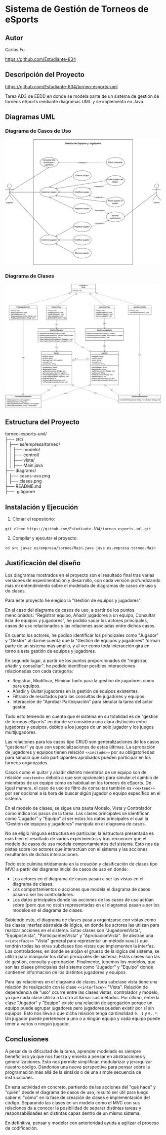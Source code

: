 # Sistema de Gestión de Torneos de eSports

## Autor

Carlos Fu  

https://github.com/Estudiante-834  


## Descripción del Proyecto

https://github.com/Estudiante-834/torneo-esports-uml  

Tarea AD3 de EEDD en donde se modela parte de un sistema de gestión de torneos eSports mediante diagramas UML y se implementa en Java.  


## Diagramas UML  

### Diagrama de Casos de Uso  

![Diagrama de casos de uso](diagrams/casos-uso.png)  

### Diagrama de Clases  
![Diagrama de clases](diagrams/clases.png)  


## Estructura del Proyecto

torneo-esports-uml/  
├── src/  
│ ├── es/empresa/torneo/  
│ │ ├── modelo/  
│ │ ├── control/  
│ │ ├── vista/  
│ │ ├── Main.java  
├── diagrams/  
│ ├── casos-uso.png  
│ ├── clases.png  
├── README.md  
├── .gitignore  


## Instalación y Ejecución

1. Clonar el repositorio:  

`git clone https://github.com/Estudiante-834/torneo-esports-uml.git`  

2. Compilar y ejecutar el proyecto:  

`cd src javac es/empresa/torneo/Main.java java es.empresa.torneo.Main`  


## Justificación del diseño

Los diagramas mostrados en el proyecto son el resultado final tras varias versiones de experimentación y desarrollo, con cada versión profundizando más mi entendimiento sobre el modelado de diagramas de casos de uso y de clases.

Para este proyecto he elegido la "Gestión de equipos y jugadores". 

En el caso del diagrama de casos de uso, a partir de los puntos mencionados: "Registrar equipo, Añadir jugadores a un equipo, Consultar lista de equipos y jugadores", he podido sacar los actores principales, casos de uso relacionados y las relaciones asociadas entre dichos casos.

En cuanto los actores, he podido identificar los principales como "Jugador" y "Gestor" al darme cuenta que la "Gestión de equipos y jugadores" forman parte de un sistema más amplio, y al ver como toda interacción gira en torno a esta gestión de equipos y jugadores.

En segundo lugar, a partir de los puntos proporcionados de "registrar, añadir y consultar", he podido identificar posibles interacciones relacionadas con cada categoría:

- Registrar, Modificar, Eliminar tanto para la gestión de jugadores como para equipos.
- Añadir y Quitar jugadores en la gestión de equipos existentes.
- Filtrado de resultados para las consultas de jugadores y equipos.
- Interacción de "Aprobar Participación" para simular la tarea del actor gestor.

Todo esto teniendo en cuenta que el sistema en su totalidad es de "gestión de torneos eSports" en donde se considera una clara distinción entre jugadores y equipos, debido a los juegos de un solo jugador y los juegos multijugadores.

Las relaciones para los casos tipo CRUD son generalizaciones de los casos "gestionar" ya que son especializaciones de estas últimas. La aprobación de jugadores y equipos tienen relación `<<include>>` por su obligatoriedad para simular que solo participantes aprobados pueden participar en los torneos organizados.

Casos como el quitar y añadir distinto miembros de un equipo son de relación `<<extend>>` debido a que son opcionales para simular el cambio de miembros de un equipo como es habitual en los torneos de eSports. De igual manera, el caso de uso de filtro de consultas también es `<<extend>>` por ser opcional a la hora de buscar algún jugador o equipo específico en el sistema.

En el modelo de clases, se sigue una pauta Modelo, Vista y Controlador como indica los pasos de la tarea. 
Las clases principales se identifican como "Jugador" y "Equipo" al ser estos los datos principales el cual la "Gestión de equipos y jugadores" manipula en el diagrama de casos. 

No se eligió ninguna estructura en particular, la estructura presentada es más bien el resultado de varios experimentos y tras reconocer que el modelo de casos de uso modela comportamientos del sistema. Esto nos da pistas sobre los actores que interactúan con el sistema y las acciones resultantes de dichas interacciones. 

Todo esto culmina nítidamente en la creación y clasificación de clases tipo MVC a partir del diagrama inicial de casos de uso en donde:

- Los actores en el diagrama de casos pasan a ser las vistas en el diagrama de clases.
- Los comportamientos o acciones que modela el diagrama de casos pasan a ser los controladores.
- Los datos principales donde las acciones de los casos de uso actúan sobre (pero que no están representadas en el diagrama) pasan a ser los modelos en el diagrama de clases.

Sabiendo esto, el diagrama de clases pasa a organizarse con vistas como las clases interfaz abstraída de lógica, en donde los actores las utlizan para realizar acciones en el sistema. Estas clases son "JugadoresVista", "EquiposVista", "ParticipantesVista" y "AprobacionVista". Se abstrae una `<<interface>>` "Vista" general para representar un método `menu()` que tendrán todas las otras subclases tipo vistas que implementen la interfaz. Los controladores, en donde se alojan el grueso de la lógica del sistema, se utiliza para manipular los datos principales del sistema. Estas clases son las de gestión, consulta y aprobación. Finalmente, tenemos los modelos, que son las clases principales del sistema como "Jugador" y "Equipo" donde contienen información de los distintos jugadores y equipos.

Para las relaciones en el diagrama de clases, toda subclase vista tiene una relación de realización con la clase `<<interface>>` "Vista". Relación de dependencia de "uso" ocurre entre las clases vistas, controlador y modelo, ya que cada clase utiliza a la otra al llamar sus métodos. Por último, entre la clase "Jugador" y "Equipo" existe una relación de agregación porque un equipo puede agrupar jugadores pero jugadores pueden existir por sí sin equipos. Esto nos lleva a que dicha relación tenga cardinalidad `0..1` y `0..*`. Un jugador puede pertenecer a uno o a ningún equipo y cada equipo puede tener a varios o ningún jugador.


## Conclusiones  

A pesar de la dificultad de la tarea, aprender modelado es siempre beneficioso ya que nos fuerza y enseña a pensar en abstracciones y generalizaciones. Esto nos permite simplificar, modularizar y jerarquizar nuestro código. Dándonos una nueva perspectiva para pensar sobre la programación más allá de la sintáxis o de una simple secuencia de instrucciones.

En esta actividad en concreto, partiendo de las acciones del "qué hace" y "quién" desde el diagrama de casos de uso, resultó ser útil para luego saber el "cómo" en la fase de creación de clases e implementación del código. Separando las clases en un modelo como el MVC con sus relaciones da a conocer la posibilidad de separar distintas tareas y responsabilidades en distintas capas dentro de un mismo sistema.

En definitiva, pensar y modelar con anterioridad ayuda a agilizar el proceso de codificación.
